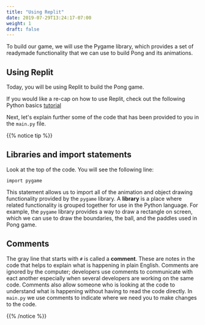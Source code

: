 ```yaml
---
title: "Using Replit"
date: 2019-07-29T13:24:17-07:00
weight: 1
draft: false
---
```


To build our game, we will use the Pygame library, which provides a set of readymade functionality that we can use to build Pong and its animations.

## Using Replit

Today, you will be using Replit to build the Pong game.

If you would like a re-cap on how to use Replit, check out the following Python basics [tutorial](https://workshops.nuevofoundation.org/python-basics/repl-it/)

Next, let's explain further some of the code that has been provided to you in the `main.py` file.

{{% notice tip %}}

## Libraries and import statements

Look at the top of the code. You will see the following line:

```
import pygame
```

This statement allows us to import all of the animation and object drawing functionality provided by the `pygame` library. A **library** is a place where related functionality is grouped together for use in the Python language. For example, the `pygame` library provides a way to draw a rectangle on screen, which we can use to draw the boundaries, the ball, and the paddles used in Pong game.

## Comments

The gray line that starts with `#` is called a **comment**. These are notes in the code that helps to explain what is happening in plain English. Comments are ignored by the computer; developers use comments to communicate with eact another especially when several developers are working on the same code. Comments also allow someone who is looking at the code to understand what is happening without having to read the code directly.
In `main.py` we use comments to indicate where we need you to make changes to the code.

{{% /notice %}}
